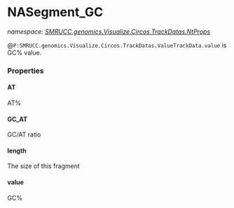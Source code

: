 ﻿# NASegment_GC
_namespace: [SMRUCC.genomics.Visualize.Circos.TrackDatas.NtProps](./index.md)_

@``P:SMRUCC.genomics.Visualize.Circos.TrackDatas.ValueTrackData.value`` is GC% value.




### Properties

#### AT
AT%
#### GC_AT
GC/AT ratio
#### length
The size of this fragment
#### value
GC%

